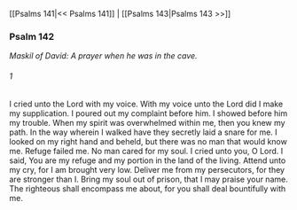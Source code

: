 [[Psalms 141|<< Psalms 141]]  |  [[Psalms 143|Psalms 143 >>]]

### Psalm 142

*Maskil of David: A prayer when he was in the cave.*

###### 1
I cried unto the Lord with my voice. With my voice unto the Lord did I make my supplication. I poured out my complaint before him. I showed before him my trouble. When my spirit was overwhelmed within me, then you knew my path. In the way wherein I walked have they secretly laid a snare for me. I looked on my right hand and beheld, but there was no man that would know me. Refuge failed me. No man cared for my soul. I cried unto you, O Lord. I said, You are my refuge and my portion in the land of the living. Attend unto my cry, for I am brought very low. Deliver me from my persecutors, for they are stronger than I. Bring my soul out of prison, that I may praise your name. The righteous shall encompass me about, for you shall deal bountifully with me.